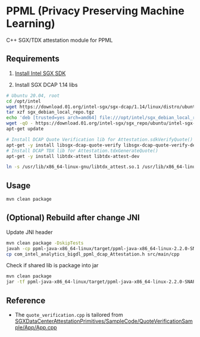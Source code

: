 # PPML (Privacy Preserving Machine Learning)

C++ SGX/TDX attestation module for PPML

## Requirements
 
1. [Install Intel SGX SDK](https://github.com/intel/linux-sgx#install-the-intelr-sgx-sdk)

2. Install SGX DCAP 1.14 libs

```bash
# Ubuntu 20.04, root
cd /opt/intel 
wget https://download.01.org/intel-sgx/sgx-dcap/1.14/linux/distro/ubuntu20.04-server/sgx_debian_local_repo.tgz 
tar xzf sgx_debian_local_repo.tgz 
echo 'deb [trusted=yes arch=amd64] file:///opt/intel/sgx_debian_local_repo focal main' | tee /etc/apt/sources.list.d/intel-sgx.list 
wget -qO - https://download.01.org/intel-sgx/sgx_repo/ubuntu/intel-sgx-deb.key | apt-key add - 
apt-get update 

# Install DCAP Quote Verification lib for Attestation.sdkVerifyQuote()
apt-get -y install libsgx-dcap-quote-verify libsgx-dcap-quote-verify-dev
# Install DCAP TDX lib for Attestation.tdxGenerateQuote()
apt-get -y install libtdx-attest libtdx-attest-dev 

ln -s /usr/lib/x86_64-linux-gnu/libtdx_attest.so.1 /usr/lib/x86_64-linux-gnu/libtdx_attest.so
```

## Usage

```bash
mvn clean package
```

## (Optional) Rebuild after change JNI

Update JNI header

```bash
mvn clean package -DskipTests
javah -cp ppml-java-x86_64-linux/target/ppml-java-x86_64-linux-2.2.0-SNAPSHOT.jar com.intel.analytics.bigdl.ppml.dcap.Attestation
cp com_intel_analytics_bigdl_ppml_dcap_Attestation.h src/main/cpp
```

Check if shared lib is package into jar

```bash
mvn clean package
jar -tf ppml-java-x86_64-linux/target/ppml-java-x86_64-linux-2.2.0-SNAPSHOT.jar | grep libquote_verification.so
```

## Reference

* The `quote_verification.cpp` is tailored from [SGXDataCenterAttestationPrimitives/SampleCode/QuoteVerificationSample/App/App.cpp](https://github.com/intel/SGXDataCenterAttestationPrimitives/blob/master/SampleCode/QuoteVerificationSample/App)

